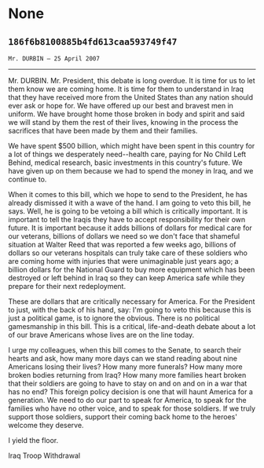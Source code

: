 # None
## `186f6b8100885b4fd613caa593749f47`
`Mr. DURBIN — 25 April 2007`

---


Mr. DURBIN. Mr. President, this debate is long overdue. It is time 
for us to let them know we are coming home. It is time for them to 
understand in Iraq that they have received more from the United States 
than any nation should ever ask or hope for. We have offered up our 
best and bravest men in uniform. We have brought home those broken in 
body and spirit and said we will stand by them the rest of their lives, 
knowing in the process the sacrifices that have been made by them and 
their families.

We have spent $500 billion, which might have been spent in this 
country for a lot of things we desperately need--health care, paying 
for No Child Left Behind, medical research, basic investments in this 
country's future. We have given up on them because we had to spend the 
money in Iraq, and we continue to.


When it comes to this bill, which we hope to send to the President, 
he has already dismissed it with a wave of the hand. I am going to veto 
this bill, he says. Well, he is going to be vetoing a bill which is 
critically important. It is important to tell the Iraqis they have to 
accept responsibility for their own future. It is important because it 
adds billions of dollars for medical care for our veterans, billions of 
dollars we need so we don't face that shameful situation at Walter Reed 
that was reported a few weeks ago, billions of dollars so our veterans 
hospitals can truly take care of these soldiers who are coming home 
with injuries that were unimaginable just years ago; a billion dollars 
for the National Guard to buy more equipment which has been destroyed 
or left behind in Iraq so they can keep America safe while they prepare 
for their next redeployment.

These are dollars that are critically necessary for America. For the 
President to just, with the back of his hand, say: I'm going to veto 
this because this is just a political game, is to ignore the obvious. 
There is no political gamesmanship in this bill. This is a critical, 
life-and-death debate about a lot of our brave Americans whose lives 
are on the line today.

I urge my colleagues, when this bill comes to the Senate, to search 
their hearts and ask, how many more days can we stand reading about 
nine Americans losing their lives? How many more funerals? How many 
more broken bodies returning from Iraq? How many more families heart 
broken that their soldiers are going to have to stay on and on and on 
in a war that has no end? This foreign policy decision is one that will 
haunt America for a generation. We need to do our part to speak for 
America, to speak for the families who have no other voice, and to 
speak for those soldiers. If we truly support those soldiers, support 
their coming back home to the heroes' welcome they deserve.

I yield the floor.














 Iraq Troop Withdrawal
